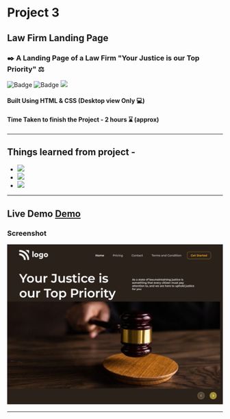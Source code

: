 # Project 3

## Law Firm Landing Page

### ✒️ A Landing Page of a Law Firm "Your Justice is our Top Priority" ⚖️

![Badge](https://img.shields.io/badge/Manas--Ranjan--Murmu-Project--3-blue) ![Badge](https://img.shields.io/badge/LCO-Full%20Stack%20Javascript%20Bootcamp-orange) ![](https://img.shields.io/badge/HTML-CSS-green)

#### Built Using HTML & CSS (Desktop view Only 💻)

#### Time Taken to finish the Project - 2 hours ⌛ (approx)

---

## Things learned from project -

- ![](https://img.shields.io/badge/CSS-Positioning-yellow)
- ![](https://img.shields.io/badge/CSS-Flexbox-red)
- ![](https://img.shields.io/badge/CSS-Grids-blue)

---

## Live Demo [Demo](https://manas-ranjan-murmu-project3.netlify.app/)

### Screenshot

![screeshot](./screenshot-proje3.png)

---

